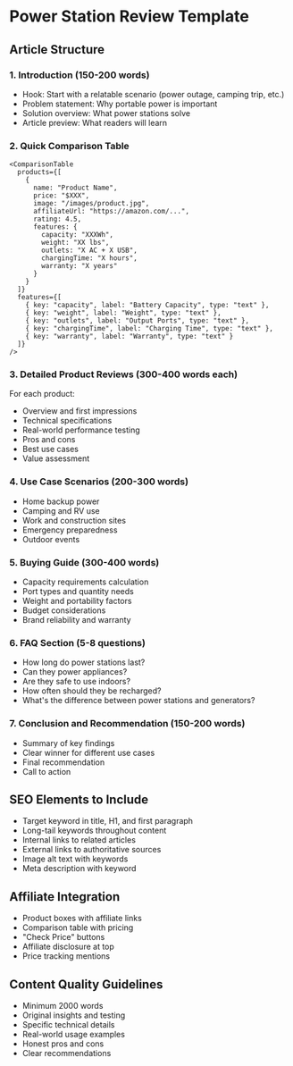 # Power Station Review Template

## Article Structure

### 1. Introduction (150-200 words)
- Hook: Start with a relatable scenario (power outage, camping trip, etc.)
- Problem statement: Why portable power is important
- Solution overview: What power stations solve
- Article preview: What readers will learn

### 2. Quick Comparison Table
```mdx
<ComparisonTable
  products={[
    {
      name: "Product Name",
      price: "$XXX",
      image: "/images/product.jpg",
      affiliateUrl: "https://amazon.com/...",
      rating: 4.5,
      features: {
        capacity: "XXXWh",
        weight: "XX lbs",
        outlets: "X AC + X USB",
        chargingTime: "X hours",
        warranty: "X years"
      }
    }
  ]}
  features={[
    { key: "capacity", label: "Battery Capacity", type: "text" },
    { key: "weight", label: "Weight", type: "text" },
    { key: "outlets", label: "Output Ports", type: "text" },
    { key: "chargingTime", label: "Charging Time", type: "text" },
    { key: "warranty", label: "Warranty", type: "text" }
  ]}
/>
```

### 3. Detailed Product Reviews (300-400 words each)
For each product:
- Overview and first impressions
- Technical specifications
- Real-world performance testing
- Pros and cons
- Best use cases
- Value assessment

### 4. Use Case Scenarios (200-300 words)
- Home backup power
- Camping and RV use
- Work and construction sites
- Emergency preparedness
- Outdoor events

### 5. Buying Guide (300-400 words)
- Capacity requirements calculation
- Port types and quantity needs
- Weight and portability factors
- Budget considerations
- Brand reliability and warranty

### 6. FAQ Section (5-8 questions)
- How long do power stations last?
- Can they power appliances?
- Are they safe to use indoors?
- How often should they be recharged?
- What's the difference between power stations and generators?

### 7. Conclusion and Recommendation (150-200 words)
- Summary of key findings
- Clear winner for different use cases
- Final recommendation
- Call to action

## SEO Elements to Include
- Target keyword in title, H1, and first paragraph
- Long-tail keywords throughout content
- Internal links to related articles
- External links to authoritative sources
- Image alt text with keywords
- Meta description with keyword

## Affiliate Integration
- Product boxes with affiliate links
- Comparison table with pricing
- "Check Price" buttons
- Affiliate disclosure at top
- Price tracking mentions

## Content Quality Guidelines
- Minimum 2000 words
- Original insights and testing
- Specific technical details
- Real-world usage examples
- Honest pros and cons
- Clear recommendations